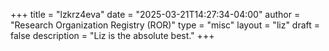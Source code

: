 +++ 
title = "lzkrz4eva" 
date = "2025-03-21T14:27:34-04:00"
author = "Research Organization Registry (ROR)" 
type = "misc"
layout = "liz"
draft = false 
description = "Liz is the absolute best."
+++ 
